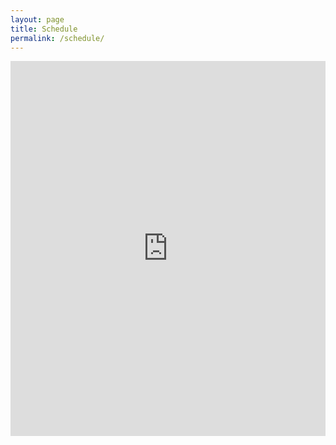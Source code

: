 ```yaml
---
layout: page
title: Schedule
permalink: /schedule/
---
```


<p>
    <iframe src="https://outlook.office.com/bookwithme/user/6fca652deba74d04adb732e1cdefb875@sile.edu.sg/meetingtype/somtqhK_Bku3ts1_bg0KBA2?anonymous" style="border: 0" width="100%" height="600" frameborder="0"></iframe>
</p>
